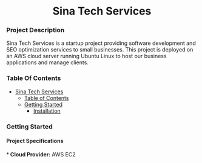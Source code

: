 <h1 align="center" id = sinatechservices> Sina Tech Services </h1>
<h3> Project Description </h3>
Sina Tech Services is a startup project providing software development and SEO optimization services to small businesses. This project is deployed on an AWS cloud server running Ubuntu Linux to host our business applications and manage clients.

<h3 id = "contents"> Table Of Contents </h3>

- [Sina Tech Services](#sinatechservices)
  - [Table of Contents](#contents)
  - [Getting Started](#getting-started)
    - [Installation](#installation)

<h3> Getting Started </h3>
<h4> Project Specifications </h4>
*<b> Cloud Provider: </b> AWS EC2 